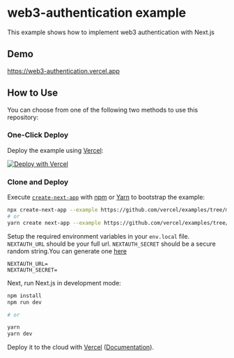 # web3-authentication example

This example shows how to implement web3 authentication with Next.js

## Demo

https://web3-authentication.vercel.app

## How to Use

You can choose from one of the following two methods to use this repository:

### One-Click Deploy

Deploy the example using [Vercel](https://vercel.com?utm_source=github&utm_medium=readme&utm_campaign=next-example):

[![Deploy with Vercel](https://vercel.com/button)](https://vercel.com/new/git/external?repository-url=https://github.com/vercel/examples/tree/main/solutions/web3-authentication&project-name=web3-authentication&repository-name=web3-authentication&env=NEXTAUTH_URL,NEXTAUTH_SECRET)

### Clone and Deploy

Execute [`create-next-app`](https://github.com/vercel/next.js/tree/canary/packages/create-next-app) with [npm](https://docs.npmjs.com/cli/init) or [Yarn](https://yarnpkg.com/lang/en/docs/cli/create/) to bootstrap the example:

```bash
npx create-next-app --example https://github.com/vercel/examples/tree/main/solutions/web3-authentication
# or
yarn create next-app --example https://github.com/vercel/examples/tree/main/solutions/web3-authentication
```

Setup the required environment variables in your `env.local` file. `NEXTAUTH_URL` should be your full url.
`NEXTAUTH_SECRET` should be a secure random string.You can generate one [here](https://www.google.com/search?client=firefox-b-d&q=generate+random+strings)

```
NEXTAUTH_URL=
NEXTAUTH_SECRET=
```

Next, run Next.js in development mode:

```bash
npm install
npm run dev

# or

yarn
yarn dev
```

Deploy it to the cloud with [Vercel](https://vercel.com/new?utm_source=github&utm_medium=readme&utm_campaign=edge-middleware-eap) ([Documentation](https://nextjs.org/docs/deployment)).
